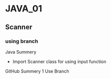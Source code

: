 # JAVA_01

## Scanner

### using branch

Java Summery
  * Import Scanner class for using input function

GitHub Summery
  1 Use Branch
